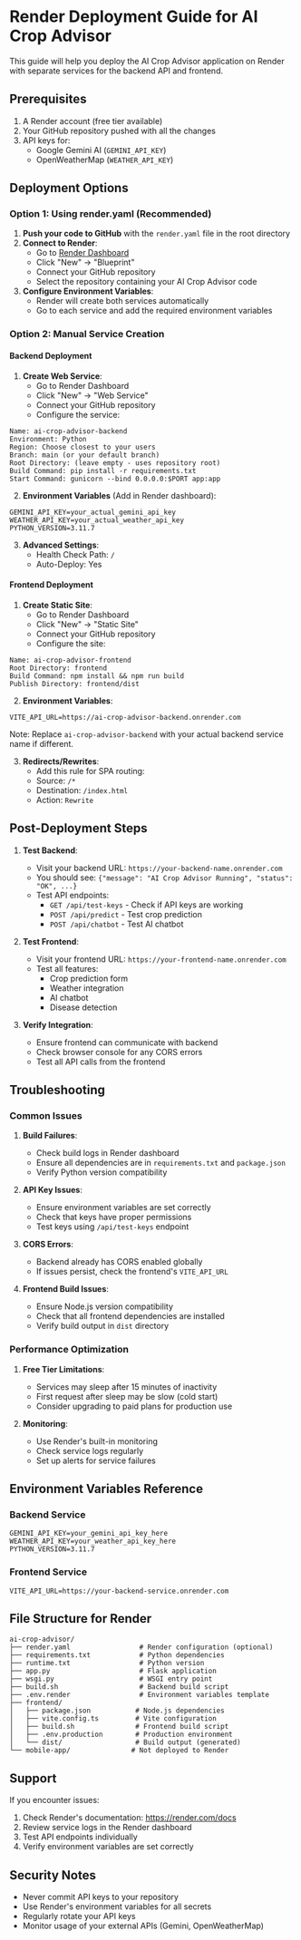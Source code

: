 # Render Deployment Guide for AI Crop Advisor

This guide will help you deploy the AI Crop Advisor application on Render with separate services for the backend API and frontend.

## Prerequisites

1. A Render account (free tier available)
2. Your GitHub repository pushed with all the changes
3. API keys for:
   - Google Gemini AI (`GEMINI_API_KEY`)
   - OpenWeatherMap (`WEATHER_API_KEY`)

## Deployment Options

### Option 1: Using render.yaml (Recommended)

1. **Push your code to GitHub** with the `render.yaml` file in the root directory
2. **Connect to Render**:
   - Go to [Render Dashboard](https://dashboard.render.com)
   - Click "New" → "Blueprint"
   - Connect your GitHub repository
   - Select the repository containing your AI Crop Advisor code
3. **Configure Environment Variables**:
   - Render will create both services automatically
   - Go to each service and add the required environment variables

### Option 2: Manual Service Creation

#### Backend Deployment

1. **Create Web Service**:
   - Go to Render Dashboard
   - Click "New" → "Web Service"
   - Connect your GitHub repository
   - Configure the service:

```
Name: ai-crop-advisor-backend
Environment: Python
Region: Choose closest to your users
Branch: main (or your default branch)
Root Directory: (leave empty - uses repository root)
Build Command: pip install -r requirements.txt
Start Command: gunicorn --bind 0.0.0.0:$PORT app:app
```

2. **Environment Variables** (Add in Render dashboard):
```
GEMINI_API_KEY=your_actual_gemini_api_key
WEATHER_API_KEY=your_actual_weather_api_key
PYTHON_VERSION=3.11.7
```

3. **Advanced Settings**:
   - Health Check Path: `/`
   - Auto-Deploy: Yes

#### Frontend Deployment

1. **Create Static Site**:
   - Go to Render Dashboard
   - Click "New" → "Static Site"
   - Connect your GitHub repository
   - Configure the site:

```
Name: ai-crop-advisor-frontend
Root Directory: frontend
Build Command: npm install && npm run build
Publish Directory: frontend/dist
```

2. **Environment Variables**:
```
VITE_API_URL=https://ai-crop-advisor-backend.onrender.com
```

Note: Replace `ai-crop-advisor-backend` with your actual backend service name if different.

3. **Redirects/Rewrites**:
   - Add this rule for SPA routing:
   - Source: `/*`
   - Destination: `/index.html`
   - Action: `Rewrite`

## Post-Deployment Steps

1. **Test Backend**:
   - Visit your backend URL: `https://your-backend-name.onrender.com`
   - You should see: `{"message": "AI Crop Advisor Running", "status": "OK", ...}`
   - Test API endpoints:
     - `GET /api/test-keys` - Check if API keys are working
     - `POST /api/predict` - Test crop prediction
     - `POST /api/chatbot` - Test AI chatbot

2. **Test Frontend**:
   - Visit your frontend URL: `https://your-frontend-name.onrender.com`
   - Test all features:
     - Crop prediction form
     - Weather integration
     - AI chatbot
     - Disease detection

3. **Verify Integration**:
   - Ensure frontend can communicate with backend
   - Check browser console for any CORS errors
   - Test all API calls from the frontend

## Troubleshooting

### Common Issues

1. **Build Failures**:
   - Check build logs in Render dashboard
   - Ensure all dependencies are in `requirements.txt` and `package.json`
   - Verify Python version compatibility

2. **API Key Issues**:
   - Ensure environment variables are set correctly
   - Check that keys have proper permissions
   - Test keys using `/api/test-keys` endpoint

3. **CORS Errors**:
   - Backend already has CORS enabled globally
   - If issues persist, check the frontend's `VITE_API_URL`

4. **Frontend Build Issues**:
   - Ensure Node.js version compatibility
   - Check that all frontend dependencies are installed
   - Verify build output in `dist` directory

### Performance Optimization

1. **Free Tier Limitations**:
   - Services may sleep after 15 minutes of inactivity
   - First request after sleep may be slow (cold start)
   - Consider upgrading to paid plans for production use

2. **Monitoring**:
   - Use Render's built-in monitoring
   - Check service logs regularly
   - Set up alerts for service failures

## Environment Variables Reference

### Backend Service
```
GEMINI_API_KEY=your_gemini_api_key_here
WEATHER_API_KEY=your_weather_api_key_here
PYTHON_VERSION=3.11.7
```

### Frontend Service
```
VITE_API_URL=https://your-backend-service.onrender.com
```

## File Structure for Render

```
ai-crop-advisor/
├── render.yaml                 # Render configuration (optional)
├── requirements.txt            # Python dependencies
├── runtime.txt                 # Python version
├── app.py                      # Flask application
├── wsgi.py                     # WSGI entry point
├── build.sh                    # Backend build script
├── .env.render                 # Environment variables template
├── frontend/
│   ├── package.json           # Node.js dependencies
│   ├── vite.config.ts         # Vite configuration
│   ├── build.sh               # Frontend build script
│   ├── .env.production        # Production environment
│   └── dist/                  # Build output (generated)
└── mobile-app/               # Not deployed to Render
```

## Support

If you encounter issues:
1. Check Render's documentation: https://render.com/docs
2. Review service logs in the Render dashboard
3. Test API endpoints individually
4. Verify environment variables are set correctly

## Security Notes

- Never commit API keys to your repository
- Use Render's environment variables for all secrets
- Regularly rotate your API keys
- Monitor usage of your external APIs (Gemini, OpenWeatherMap)
